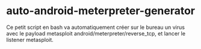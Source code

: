 # auto-android-meterpreter-generator
Ce petit script en bash va automatiquement créer sur le bureau un virus avec le payload metasploit android/meterpreter/reverse_tcp, et lancer le listener metasploit.
